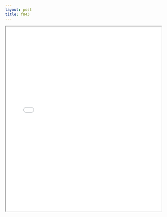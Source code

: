 ```yaml
---
layout: post
title: f843
---
```


<div class="pdf-container">
<iframe src="/ea/assets/pdfs/forms/f843.pdf" height="600" width="100%" allowFullScreen="true"></iframe>
</div>

